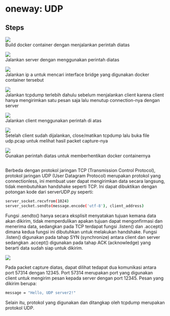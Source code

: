 # oneway: UDP

## Steps
<img src="https://media4.giphy.com/media/v1.Y2lkPTc5MGI3NjExemVwcnF0dHh2dTRqMGVjNm5lbjY3bDQweGJxZTUwbnBubHdlaWN0YSZlcD12MV9pbnRlcm5hbF9naWZfYnlfaWQmY3Q9Zw/QSZ3ByaSIFU7ZJcyAW/giphy.gif"><br>
Build docker container dengan menjalankan perintah diatas

<img src="https://media0.giphy.com/media/v1.Y2lkPTc5MGI3NjExejVwMDhqdGJuZjNxZHdka3FoNGVqajZvNG1pdzY0Y3VuNXl2dTg5YiZlcD12MV9pbnRlcm5hbF9naWZfYnlfaWQmY3Q9Zw/ffEuioc9ERoWasOaqt/giphy.gif"><br>
Jalankan server dengan menggunakan perintah diatas

<img src="https://media1.giphy.com/media/v1.Y2lkPTc5MGI3NjExdG1ycW41ZnNhMGhyd25zbzhwdWdxd2M2YXhzZHR3enZxMHlxOTAwcSZlcD12MV9pbnRlcm5hbF9naWZfYnlfaWQmY3Q9Zw/HL1JcD4G1JStsKBHq5/giphy.gif"><br>
Jalankan ip a untuk mencari interface bridge yang digunakan docker container tersebut

<img src="https://media3.giphy.com/media/v1.Y2lkPTc5MGI3NjExbWJsaXczamZuYWdnMWgzdXJ1MTFkeG01dno3ODYzendlcHYxNTczYSZlcD12MV9pbnRlcm5hbF9naWZfYnlfaWQmY3Q9Zw/GBDmqDwWy3nWC8YHja/giphy.gif"><br>
Jalankan tcpdump terlebih dahulu sebelum menjalankan client karena client hanya mengirimkan satu pesan saja lalu menutup connection-nya dengan server

<img src="https://media0.giphy.com/media/v1.Y2lkPTc5MGI3NjExejJnMXRqNmRucWhla3Rka2FyamtxamI0d3plODhqbDh2ampkNHVuZyZlcD12MV9pbnRlcm5hbF9naWZfYnlfaWQmY3Q9Zw/ss89BA0O1lMyxfcDG3/giphy.gif"><br>
Jalankan client menggunakan perintah di atas

<img src="https://media3.giphy.com/media/v1.Y2lkPTc5MGI3NjExcGNkeDJzcThpZ2wyaXFzbjkyNmZ0NXpoOWZmcHE3bmFlYzR3bW95dCZlcD12MV9pbnRlcm5hbF9naWZfYnlfaWQmY3Q9Zw/oCysz6OYqtSKlD3ICY/giphy.gif"><br>
Setelah client sudah dijalankan, close/matikan tcpdump lalu buka file udp.pcap untuk melihat hasil packet capture-nya

<img src="https://media4.giphy.com/media/v1.Y2lkPTc5MGI3NjExOWtiaTZpbmtjejFiam40ZmlzNXFmNWppcDJocXU5YTA5aDh4ZGNsbSZlcD12MV9pbnRlcm5hbF9naWZfYnlfaWQmY3Q9Zw/z9tAvYlilyMMKk5CBK/giphy.gif"><br>
Gunakan perintah diatas untuk memberhentikan docker containernya

##
Berbeda dengan protokol jaringan TCP (Transmission Control Protocol), protokol jaringan UDP (User Datagram Protocol) merupakan protokol yang connectionless, ini membuat user dapat mengirimkan data secara langsung, tidak membutuhkan handshake seperti TCP. Ini dapat dibuktikan dengan potongan kode dari serverUDP.py seperti:

```bash
server_socket.recvfrom(1024)
server_socket.sendto(message.encode('utf-8'), client_address)
```

Fungsi .sendto() hanya secara eksplisit menyatakan tujuan kemana data akan dikirim, tidak memperdulikan apakan tujuan dapat mengonfirmasi dan menerima data, sedangkan pada TCP terdapat fungsi .listen() dan .accept() dimana kedua fungsi ini dibutuhkan untuk melakukan handshake. Fungsi .listen() digunakan pada tahap SYN (synchronize) antara client dan server sedangkan .accept() digunakan pada tahap ACK (acknowledge) yang berarti data sudah siap untuk dikirim. 

<img src="https://i.imgur.com/pTBLwU2.png"><br>

Pada packet capture diatas, dapat dilihat tedapat dua komunikasi antara port 57314 dengan 12345. Port 57314 merupakan port yang digunakan client untuk mengirim pesan kepada server dengan port 12345. Pesan yang dikirim berupa:

```bash
message = "Hello, UDP server2!"
```

Selain itu, protokol yang digunakan dan ditangkap oleh tcpdump merupakan protokol UDP.
